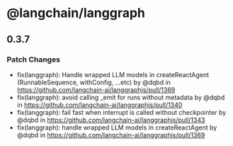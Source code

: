 # @langchain/langgraph

## 0.3.7

### Patch Changes

* fix(langgraph): Handle wrapped LLM models in createReactAgent (RunnableSequence, withConfig, ...etc) by @dqbd in https://github.com/langchain-ai/langgraphjs/pull/1369
* fix(langgraph): avoid calling _emit for runs without metadata by @dqbd in https://github.com/langchain-ai/langgraphjs/pull/1340
* fix(langgraph): fail fast when interrupt is called without checkpointer by @dqbd in https://github.com/langchain-ai/langgraphjs/pull/1343
* fix(langgraph): handle wrapped LLM models in createReactAgent by @dqbd in https://github.com/langchain-ai/langgraphjs/pull/1369
